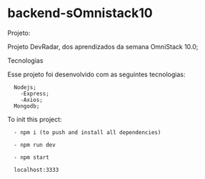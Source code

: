 # backend-sOmnistack10

Projeto:

Projeto DevRadar, dos aprendizados da semana OmniStack 10.0;


Tecnologias

Esse projeto foi desenvolvido com as seguintes tecnologias:

      Nodejs;
        -Express;
        -Axios;
      Mongodb;


To init this project:

      - npm i (to push and install all dependencies)

      - npm run dev

      - npm start

      localhost:3333
